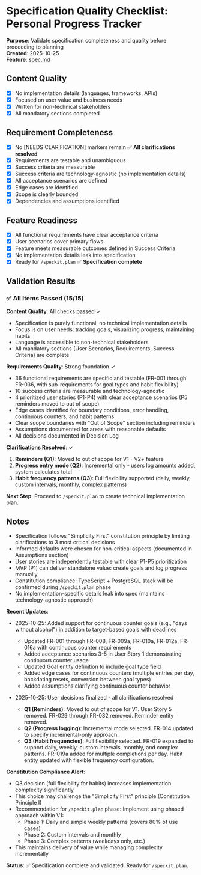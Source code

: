# Specification Quality Checklist: Personal Progress Tracker

**Purpose**: Validate specification completeness and quality before proceeding to planning  
**Created**: 2025-10-25  
**Feature**: [spec.md](../spec.md)

## Content Quality

- [x] No implementation details (languages, frameworks, APIs)
- [x] Focused on user value and business needs
- [x] Written for non-technical stakeholders
- [x] All mandatory sections completed

## Requirement Completeness

- [x] No [NEEDS CLARIFICATION] markers remain ✅ **All clarifications resolved**
- [x] Requirements are testable and unambiguous
- [x] Success criteria are measurable
- [x] Success criteria are technology-agnostic (no implementation details)
- [x] All acceptance scenarios are defined
- [x] Edge cases are identified
- [x] Scope is clearly bounded
- [x] Dependencies and assumptions identified

## Feature Readiness

- [x] All functional requirements have clear acceptance criteria
- [x] User scenarios cover primary flows
- [x] Feature meets measurable outcomes defined in Success Criteria
- [x] No implementation details leak into specification
- [x] Ready for `/speckit.plan` ✅ **Specification complete**

## Validation Results

### ✅ All Items Passed (15/15)

**Content Quality**: All checks passed ✓
- Specification is purely functional, no technical implementation details
- Focus is on user needs: tracking goals, visualizing progress, maintaining habits
- Language is accessible to non-technical stakeholders
- All mandatory sections (User Scenarios, Requirements, Success Criteria) are complete

**Requirements Quality**: Strong foundation ✓
- 36 functional requirements are specific and testable (FR-001 through FR-036, with sub-requirements for goal types and habit flexibility)
- 10 success criteria are measurable and technology-agnostic
- 4 prioritized user stories (P1-P4) with clear acceptance scenarios (P5 reminders moved to out of scope)
- Edge cases identified for boundary conditions, error handling, continuous counters, and habit patterns
- Clear scope boundaries with "Out of Scope" section including reminders
- Assumptions documented for areas with reasonable defaults
- All decisions documented in Decision Log

**Clarifications Resolved**: ✓
1. **Reminders (Q1)**: Moved to out of scope for V1 - V2+ feature
2. **Progress entry mode (Q2)**: Incremental only - users log amounts added, system calculates total
3. **Habit frequency patterns (Q3)**: Full flexibility supported (daily, weekly, custom intervals, monthly, complex patterns)

**Next Step**: Proceed to `/speckit.plan` to create technical implementation plan.

## Notes

- Specification follows "Simplicity First" constitution principle by limiting clarifications to 3 most critical decisions
- Informed defaults were chosen for non-critical aspects (documented in Assumptions section)
- User stories are independently testable with clear P1-P5 prioritization
- MVP (P1) can deliver standalone value: create goals and log progress manually
- Constitution compliance: TypeScript + PostgreSQL stack will be confirmed during `/speckit.plan` phase
- No implementation-specific details leak into spec (maintains technology-agnostic approach)

**Recent Updates**:
- 2025-10-25: Added support for continuous counter goals (e.g., "days without alcohol") in addition to target-based goals with deadlines
  - Updated FR-001 through FR-008, FR-009a, FR-010a, FR-012a, FR-016a with continuous counter requirements
  - Added acceptance scenarios 3-5 in User Story 1 demonstrating continuous counter usage
  - Updated Goal entity definition to include goal type field
  - Added edge cases for continuous counters (multiple entries per day, backdating resets, conversion between goal types)
  - Added assumptions clarifying continuous counter behavior

- 2025-10-25: User decisions finalized - all clarifications resolved
  - **Q1 (Reminders)**: Moved to out of scope for V1. User Story 5 removed. FR-029 through FR-032 removed. Reminder entity removed.
  - **Q2 (Progress logging)**: Incremental mode selected. FR-014 updated to specify incremental-only approach.
  - **Q3 (Habit frequencies)**: Full flexibility selected. FR-019 expanded to support daily, weekly, custom intervals, monthly, and complex patterns. FR-019a added for multiple completions per day. Habit entity updated with flexible frequency configuration.
  
**Constitution Compliance Alert**: 
- Q3 decision (full flexibility for habits) increases implementation complexity significantly
- This choice may challenge the "Simplicity First" principle (Constitution Principle I)
- Recommendation for `/speckit.plan` phase: Implement using phased approach within V1:
  - Phase 1: Daily and simple weekly patterns (covers 80% of use cases)
  - Phase 2: Custom intervals and monthly
  - Phase 3: Complex patterns (weekdays only, etc.)
- This maintains delivery of value while managing complexity incrementally

**Status**: ✅ Specification complete and validated. Ready for `/speckit.plan`.

